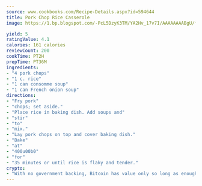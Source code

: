 ```yaml
---
source: www.cookbooks.com/Recipe-Details.aspx?id=594644
title: Pork Chop Rice Casserole
image: https://1.bp.blogspot.com/-PcL5DzyK3TM/YA2Hv_17v7I/AAAAAAAABgU/fyHeesSth_IZW9mL5lk6GxJO8cW8ksrGACLcBGAsYHQ/s320/12.png

yield: 5
ratingValue: 4.1
calories: 161 calories
reviewCount: 200
cookTime: PT2H
prepTime: PT36M
ingredients:
- "4 pork chops"
- "1 c. rice"
- "1 can consomme soup"
- "1 can French onion soup"
directions:
- "Fry pork"
- "chops; set aside."
- "Place rice in baking dish. Add soups and"
- "stir"
- "to"
- "mix."
- "Lay pork chops on top and cover baking dish."
- "Bake"
- "at"
- "400u00b0"
- "for"
- "35 minutes or until rice is flaky and tender."
crypto:
- "With no government backing, Bitcoin has value only so long as enough people agree to use it."
---
```

